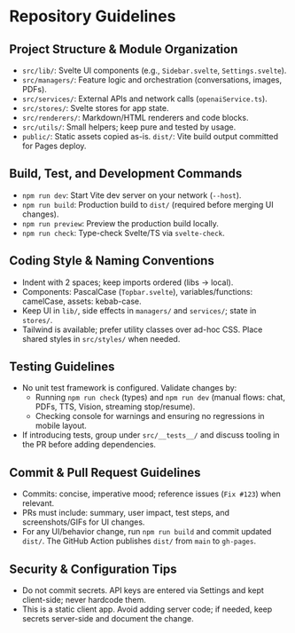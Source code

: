 # Repository Guidelines

## Project Structure & Module Organization
- `src/lib/`: Svelte UI components (e.g., `Sidebar.svelte`, `Settings.svelte`).
- `src/managers/`: Feature logic and orchestration (conversations, images, PDFs).
- `src/services/`: External APIs and network calls (`openaiService.ts`).
- `src/stores/`: Svelte stores for app state.
- `src/renderers/`: Markdown/HTML renderers and code blocks.
- `src/utils/`: Small helpers; keep pure and tested by usage.
- `public/`: Static assets copied as-is. `dist/`: Vite build output committed for Pages deploy.

## Build, Test, and Development Commands
- `npm run dev`: Start Vite dev server on your network (`--host`).
- `npm run build`: Production build to `dist/` (required before merging UI changes).
- `npm run preview`: Preview the production build locally.
- `npm run check`: Type-check Svelte/TS via `svelte-check`.

## Coding Style & Naming Conventions
- Indent with 2 spaces; keep imports ordered (libs → local).
- Components: PascalCase (`Topbar.svelte`), variables/functions: camelCase, assets: kebab-case.
- Keep UI in `lib/`, side effects in `managers/` and `services/`; state in `stores/`.
- Tailwind is available; prefer utility classes over ad-hoc CSS. Place shared styles in `src/styles/` when needed.

## Testing Guidelines
- No unit test framework is configured. Validate changes by:
  - Running `npm run check` (types) and `npm run dev` (manual flows: chat, PDFs, TTS, Vision, streaming stop/resume).
  - Checking console for warnings and ensuring no regressions in mobile layout.
- If introducing tests, group under `src/__tests__/` and discuss tooling in the PR before adding dependencies.

## Commit & Pull Request Guidelines
- Commits: concise, imperative mood; reference issues (`Fix #123`) when relevant.
- PRs must include: summary, user impact, test steps, and screenshots/GIFs for UI changes.
- For any UI/behavior change, run `npm run build` and commit updated `dist/`. The GitHub Action publishes `dist/` from `main` to `gh-pages`.

## Security & Configuration Tips
- Do not commit secrets. API keys are entered via Settings and kept client-side; never hardcode them.
- This is a static client app. Avoid adding server code; if needed, keep secrets server-side and document the change.
